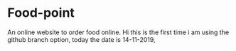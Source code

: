 # Food-point
An online website to order food online.
Hi this is the first time i am using the github branch option, today the date is 14-11-2019,
